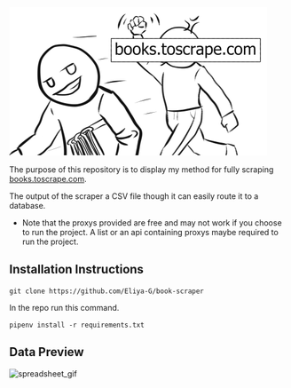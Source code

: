 ![project_icon](https://raw.githubusercontent.com/Eliya-G/book-scraper/refs/heads/main/.gitihub_images/scrapping_icon.png)

The purpose of this repository is to display my method for fully scraping [books.toscrape.com](https://books.toscrape.com/).

The output of the scraper a CSV file though it can easily route it to a database.

- Note that the proxys provided are free and may not work if you choose to run the project. A list or an api containing proxys maybe required to run the project.

## Installation Instructions

```
git clone https://github.com/Eliya-G/book-scraper
```
In the repo run this command.
```
pipenv install -r requirements.txt
```

## Data Preview
![spreadsheet_gif](https://github.com/Eliya-G/book-scraper/blob/main/.gitihub_images/spreadsheet.gif?raw=true)
